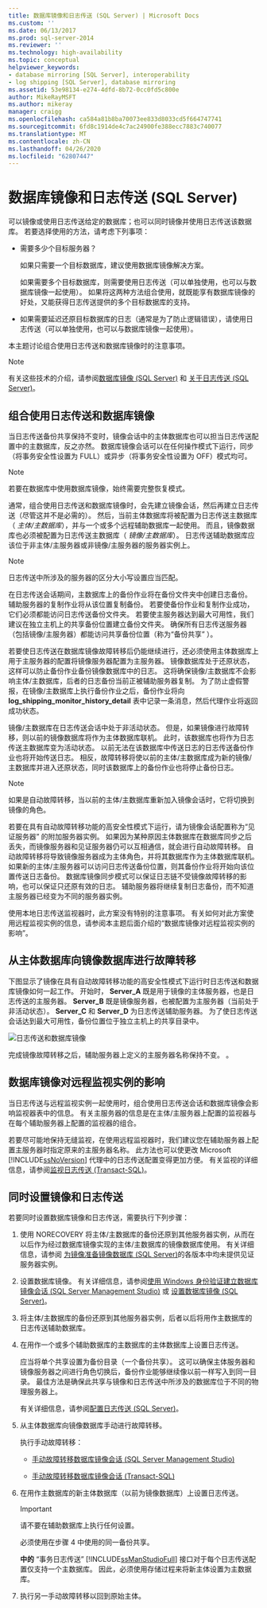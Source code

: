```yaml
---
title: 数据库镜像和日志传送 (SQL Server) | Microsoft Docs
ms.custom: ''
ms.date: 06/13/2017
ms.prod: sql-server-2014
ms.reviewer: ''
ms.technology: high-availability
ms.topic: conceptual
helpviewer_keywords:
- database mirroring [SQL Server], interoperability
- log shipping [SQL Server], database mirroring
ms.assetid: 53e98134-e274-4dfd-8b72-0cc0fd5c800e
author: MikeRayMSFT
ms.author: mikeray
manager: craigg
ms.openlocfilehash: ca584a81b8ba70073ee833d8033cd5f664747741
ms.sourcegitcommit: 6fd8c1914de4c7ac24900fe388ecc7883c740077
ms.translationtype: MT
ms.contentlocale: zh-CN
ms.lasthandoff: 04/26/2020
ms.locfileid: "62807447"
---
```

# <a name="database-mirroring-and-log-shipping-sql-server"></a>数据库镜像和日志传送 (SQL Server)
  可以镜像或使用日志传送给定的数据库；也可以同时镜像并使用日志传送该数据库。 若要选择使用的方法，请考虑下列事项：  
  
-   需要多少个目标服务器？  
  
     如果只需要一个目标数据库，建议使用数据库镜像解决方案。  
  
     如果需要多个目标数据库，则需要使用日志传送（可以单独使用，也可以与数据库镜像一起使用）。 如果将这两种方法组合使用，就既能享有数据库镜像的好处，又能获得日志传送提供的多个目标数据库的支持。  
  
-   如果需要延迟还原目标数据库的日志（通常是为了防止逻辑错误），请使用日志传送（可以单独使用，也可以与数据库镜像一起使用）。  
  
 本主题讨论组合使用日志传送和数据库镜像时的注意事项。  
  
> [!NOTE]  
>  有关这些技术的介绍，请参阅[数据库镜像 (SQL Server)](database-mirroring-sql-server.md) 和 [关于日志传送 (SQL Server)](../log-shipping/about-log-shipping-sql-server.md)。  
  
## <a name="combining-log-shipping-and-database-mirroring"></a>组合使用日志传送和数据库镜像  
 当日志传送备份共享保持不变时，镜像会话中的主体数据库也可以担当日志传送配置中的主数据库，反之亦然。 数据库镜像会话可以在任何操作模式下运行，同步（将事务安全性设置为 FULL）或异步（将事务安全性设置为 OFF）模式均可。  
  
> [!NOTE]  
>  若要在数据库中使用数据库镜像，始终需要完整恢复模式。  
  
 通常，组合使用日志传送和数据库镜像时，会先建立镜像会话，然后再建立日志传送（尽管这并不是必需的）。 然后，当前主体数据库将被配置为日志传送主数据库（ *主体/主数据库*），并与一个或多个远程辅助数据库一起使用。 而且，镜像数据库也必须被配置为日志传送主数据库（ *镜像/主数据库*）。 日志传送辅助数据库应该位于非主体/主服务器或非镜像/主服务器的服务器实例上。  
  
> [!NOTE]  
>  日志传送中所涉及的服务器的区分大小写设置应当匹配。  
  
 在日志传送会话期间，主数据库上的备份作业将在备份文件夹中创建日志备份。 辅助服务器的复制作业将从该位置复制备份。 若要使备份作业和复制作业成功，它们必须都能访问日志传送备份文件夹。 若要使主服务器达到最大可用性，我们建议在独立主机上的共享备份位置建立备份文件夹。 确保所有日志传送服务器（包括镜像/主服务器）都能访问共享备份位置（称为“备份共享”  ）。  
  
 若要使日志传送在数据库镜像故障转移后仍能继续进行，还必须使用主体数据库上用于主服务器的配置将镜像服务器配置为主服务器。 镜像数据库处于还原状态，这样可以防止备份作业备份镜像数据库中的日志。 这将确保镜像/主数据库不会影响主体/主数据库，后者的日志备份当前正被辅助服务器复制。 为了防止虚假警报，在镜像/主数据库上执行备份作业之后，备份作业将向**log_shipping_monitor_history_detail** 表中记录一条消息，然后代理作业将返回成功状态。  
  
 镜像/主数据库在日志传送会话中处于非活动状态。 但是，如果镜像进行故障转移，则以前的镜像数据库将作为主体数据库联机。 此时，该数据库也将作为日志传送主数据库变为活动状态。 以前无法在该数据库中传送日志的日志传送备份作业也将开始传送日志。 相反，故障转移将使以前的主体/主数据库成为新的镜像/主数据库并进入还原状态，同时该数据库上的备份作业也将停止备份日志。  
  
> [!NOTE]  
>  如果是自动故障转移，当以前的主体/主数据库重新加入镜像会话时，它将切换到镜像的角色。  
  
 若要在具有自动故障转移功能的高安全性模式下运行，请为镜像会话配置称为“见证服务器”  的附加服务器实例。 如果因为某种原因主体数据库在数据库同步之后丢失，而镜像服务器和见证服务器仍可以互相通信，就会进行自动故障转移。 自动故障转移将导致镜像服务器成为主体角色，并将其数据库作为主体数据库联机。 如果新的主体/主服务器可以访问日志传送备份位置，则其备份作业将开始向该位置传送日志备份。 数据库镜像同步模式可以保证日志链不受镜像故障转移的影响，也可以保证只还原有效的日志。 辅助服务器将继续复制日志备份，而不知道主服务器已经变为不同的服务器实例。  
  
 使用本地日志传送监视器时，此方案没有特别的注意事项。 有关如何对此方案使用远程监视实例的信息，请参阅本主题后面介绍的“数据库镜像对远程监视实例的影响”。  
  
## <a name="failing-over-from-the-principal-to-the-mirror-database"></a>从主体数据库向镜像数据库进行故障转移  
 下图显示了镜像在具有自动故障转移功能的高安全性模式下运行时日志传送和数据库镜像如何一起工作。 开始时， **Server_A** 既是用于镜像的主体服务器，也是日志传送的主服务器。 **Server_B** 既是镜像服务器，也被配置为主服务器（当前处于非活动状态）。 **Server_C** 和 **Server_D** 为日志传送辅助服务器。 为了使日志传送会话达到最大可用性，备份位置位于独立主机上的共享目录中。  
  
 ![日志传送和数据库镜像](../media/logshipping-and-dbm-automatic-failover.gif "日志传送和数据库镜像")  
  
 完成镜像故障转移之后，辅助服务器上定义的主服务器名称保持不变。 。  
  
## <a name="the-impact-of-database-mirroring-on-a-remote-monitoring-instance"></a>数据库镜像对远程监视实例的影响  
 当日志传送与远程监视实例一起使用时，组合使用日志传送会话和数据库镜像会影响监视器表中的信息。 有关主服务器的信息是在主体/主服务器上配置的监视器与在每个辅助服务器上配置的监视器的组合。  
  
 若要尽可能地保持无缝监视，在使用远程监视器时，我们建议您在辅助服务器上配置主服务器时指定原来的主服务器名称。 此方法也可以使更改 Microsoft [!INCLUDE[ssNoVersion](../../includes/ssnoversion-md.md)] 代理中的日志传送配置变得更加方便。 有关监视的详细信息，请参阅[监视日志传送 (Transact-SQL)](../log-shipping/monitor-log-shipping-transact-sql.md)。  
  
## <a name="setting-up-mirroring-and-log-shipping-together"></a>同时设置镜像和日志传送  
 若要同时设置数据库镜像和日志传送，需要执行下列步骤：  
  
1.  使用 NORECOVERY 将主体/主数据库的备份还原到其他服务器实例，从而在以后作为经过数据库镜像实现的主体/主数据库的镜像数据库使用。 有关详细信息，请参阅 [为镜像准备镜像数据库 (SQL Server)](prepare-a-mirror-database-for-mirroring-sql-server.md)的各版本中均未提供见证服务器实例。  
  
2.  设置数据库镜像。 有关详细信息，请参阅[使用 Windows 身份验证建立数据库镜像会话 (SQL Server Management Studio)](establish-database-mirroring-session-windows-authentication.md) 或 [设置数据库镜像 (SQL Server)](setting-up-database-mirroring-sql-server.md)。  
  
3.  将主体/主数据库的备份还原到其他服务器实例，后者以后将用作主数据库的日志传送辅助数据库。  
  
4.  在用作一个或多个辅助数据库的主数据库的主体数据库上设置日志传送。  
  
     应当将单个共享设置为备份目录（一个备份共享）。 这可以确保主体服务器和镜像服务器之间进行角色切换后，备份作业能够继续像以前一样写入到同一目录。 最佳方法是确保此共享与镜像和日志传送中所涉及的数据库位于不同的物理服务器上。  
  
     有关详细信息，请参阅[配置日志传送 (SQL Server)](../log-shipping/configure-log-shipping-sql-server.md)。  
  
5.  从主体数据库向镜像数据库手动进行故障转移。  
  
     执行手动故障转移：  
  
    -   [手动故障转移数据库镜像会话 (SQL Server Management Studio)](manually-fail-over-a-database-mirroring-session-sql-server-management-studio.md)  
  
    -   [手动故障转移数据库镜像会话 (Transact-SQL)](manually-fail-over-a-database-mirroring-session-transact-sql.md)  
  
6.  在用作主数据库的新主体数据库（以前为镜像数据库）上设置日志传送。  
  
    > [!IMPORTANT]  
    >  请不要在辅助数据库上执行任何设置。  
  
     必须使用在步骤 4 中使用的同一备份共享。  
  
     **中的** “事务日志传送” [!INCLUDE[ssManStudioFull](../../includes/ssmanstudiofull-md.md)] 接口对于每个日志传送配置仅支持一个主数据库。 因此，必须使用存储过程来将新主体设置为主数据库。  
  
7.  执行另一手动故障转移以回到原始主体。  
  
  
